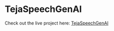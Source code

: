 
# TejaSpeechGenAI

Check out the live project here: [TejaSpeechGenAI](https://tejaspeechgenai.ccbp.tech)
